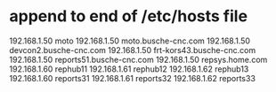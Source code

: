 # append to end of /etc/hosts file
192.168.1.50	moto
192.168.1.50	moto.busche-cnc.com
192.168.1.50	devcon2.busche-cnc.com
192.168.1.50	frt-kors43.busche-cnc.com
192.168.1.50	reports51.busche-cnc.com
192.168.1.50	repsys.home.com
192.168.1.60	rephub11
192.168.1.61  rephub12
192.168.1.62	rephub13
192.168.1.60	reports31
192.168.1.61	reports32
192.168.1.62	reports33

